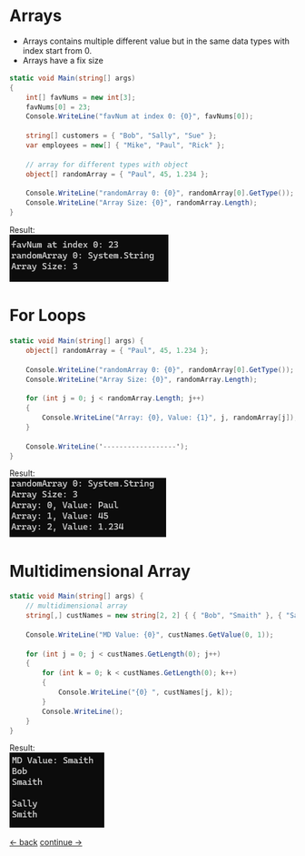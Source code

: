 # Arrays

* Arrays contains multiple different value but in the same data types with index start from 0.
* Arrays have a fix size

```csharp
static void Main(string[] args)
{
    int[] favNums = new int[3];
    favNums[0] = 23;
    Console.WriteLine("favNum at index 0: {0}", favNums[0]);

    string[] customers = { "Bob", "Sally", "Sue" };
    var employees = new[] { "Mike", "Paul", "Rick" };

    // array for different types with object
    object[] randomArray = { "Paul", 45, 1.234 };

    Console.WriteLine("randomArray 0: {0}", randomArray[0].GetType());
    Console.WriteLine("Array Size: {0}", randomArray.Length);
}
```

Result: <br>
![Image](../images/basic/06-arrays.png)


# For Loops

```csharp
static void Main(string[] args) {
    object[] randomArray = { "Paul", 45, 1.234 };

    Console.WriteLine("randomArray 0: {0}", randomArray[0].GetType());
    Console.WriteLine("Array Size: {0}", randomArray.Length);

    for (int j = 0; j < randomArray.Length; j++)
    {
        Console.WriteLine("Array: {0}, Value: {1}", j, randomArray[j]);
    }

    Console.WriteLine('------------------');
}
```

Result: <br>
![Image](../images/basic/07-forloops.png) 


# Multidimensional Array

```csharp
static void Main(string[] args) {
    // multidimensional array
    string[,] custNames = new string[2, 2] { { "Bob", "Smaith" }, { "Sally", "Smith" } };

    Console.WriteLine("MD Value: {0}", custNames.GetValue(0, 1));

    for (int j = 0; j < custNames.GetLength(0); j++)
    {
        for (int k = 0; k < custNames.GetLength(0); k++)
        {
            Console.WriteLine("{0} ", custNames[j, k]);
        }
        Console.WriteLine();
    }
}
```

Result: <br>
![Image](../images/basic/08-md-array.png)




[<- back](https://github.com/QuackPlayground/csharp/blob/main/theory/basic/04.md)
[continue ->](https://github.com/QuackPlayground/csharp/blob/main/theory/basic/06.md)